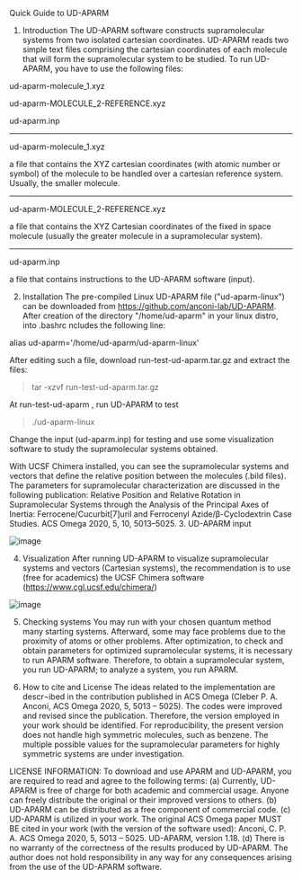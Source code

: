 Quick Guide to UD-APARM

1.	Introduction
The UD-APARM software constructs supramolecular systems from two isolated cartesian coordinates. 
UD-APARM reads two simple text files comprising the cartesian coordinates of each molecule that will form the supramolecular system to be studied. 
To run UD-APARM, you have to use the following files:

ud-aparm-molecule_1.xyz 

ud-aparm-MOLECULE_2-REFERENCE.xyz

ud-aparm.inp
__________________________________________
ud-aparm-molecule_1.xyz

a file that contains the XYZ cartesian coordinates (with atomic number or symbol) of the molecule to be handled over a cartesian reference system. Usually, the smaller molecule. 
__________________________________________
ud-aparm-MOLECULE_2-REFERENCE.xyz

a file that contains the XYZ Cartesian coordinates of the fixed in space molecule (usually the greater molecule in a supramolecular system).

__________________________________________
ud-aparm.inp

a file that contains instructions to the UD-APARM software (input).

2.	Installation
The pre-compiled Linux UD-APARM file ("ud-aparm-linux") can be downloaded from https://github.com/anconi-lab/UD-APARM. 
After creation of the directory "/home/ud-aparm" in your linux distro, into .bashrc ncludes the following line:

alias ud-aparm='/home/ud-aparm/ud-aparm-linux'

After editing such a file, download run-test-ud-aparm.tar.gz and extract the files: 

>tar  -xzvf run-test-ud-aparm.tar.gz

At run-test-ud-aparm , run UD-APARM to test

>./ud-aparm-linux

Change the input (ud-aparm.inp) for testing and use some visualization software to study the supramolecular systems obtained. 

With UCSF Chimera installed, you can see the supramolecular systems and vectors that define the relative position between the molecules (.bild files). 
The parameters for supramolecular characterization are discussed in the following publication:
Relative Position and Relative Rotation in Supramolecular Systems through the Analysis of the Principal Axes of Inertia: Ferrocene/Cucurbit[7]uril and Ferrocenyl Azide/β-Cyclodextrin Case Studies. ACS Omega 2020, 5, 10, 5013–5025. 
3.	UD-APARM input
 

![image](https://github.com/anconi-lab/UD-APARM/assets/86429259/70f83acf-98b8-4a8c-973c-bb960f3021d3)

4. Visualization
After running UD-APARM to visualize supramolecular systems and vectors (Cartesian systems), the recommendation is to use (free for academics) the UCSF Chimera software (https://www.cgl.ucsf.edu/chimera/)

![image](https://github.com/anconi-lab/UD-APARM/assets/86429259/ccfc96a9-bcf3-4fb7-ba84-54759f93484b)

5. Checking systems
You may run with your chosen quantum method many starting systems. Afterward, some may face problems due to the proximity of atoms or other problems. After optimization, to check and obtain parameters for optimized supramolecular systems, it is necessary to run APARM software. Therefore, to obtain a supramolecular system, you run UD-APARM; to analyze a system, you run APARM. 

   
6.	How to cite and License
The ideas related to the implementation are descr¬ibed in the contribution published in ACS Omega (Cleber P. A. Anconi, ACS Omega 2020, 5, 5013 – 5025). The codes were improved and revised since the publication. Therefore, the version employed in your work should be identified. For reproducibility, the present version does not handle high symmetric molecules, such as benzene. The multiple possible values for the supramolecular parameters for highly symmetric systems are under investigation. 

LICENSE INFORMATION: To download and use APARM and UD-APARM, you are required to read and agree to the following terms:
(a) Currently, UD-APARM is free of charge for both academic and commercial usage. Anyone can freely distribute the original or their improved versions to others.
(b) UD-APARM can be distributed as a free component of commercial code. 
(c) UD-APARM is utilized in your work. The original ACS Omega paper MUST BE cited in your work (with the version of the software used): 
Anconi, C. P. A.  ACS Omega 2020, 5, 5013 – 5025. UD-APARM, version 1.18. 
(d) There is no warranty of the correctness of the results produced by UD-APARM. The author does not hold responsibility in any way for any consequences arising from the use of the UD-APARM software.
